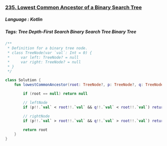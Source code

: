 ### [235. Lowest Common Ancestor of a Binary Search Tree](https://leetcode.com/problems/lowest-common-ancestor-of-a-binary-search-tree/?envType=study-plan&id=level-1)

##### Language : Kotlin

##### Tags: Tree Depth-First Search Binary Search Tree Binary Tree

```kotlin
/**
 * Definition for a binary tree node.
 * class TreeNode(var `val`: Int = 0) {
 *     var left: TreeNode? = null
 *     var right: TreeNode? = null
 * }
 */

class Solution {
    fun lowestCommonAncestor(root: TreeNode?, p: TreeNode?, q: TreeNode?): TreeNode? {

        if (root == null) return null

        // leftNode
        if (p!!.`val` < root!!.`val` && q!!.`val` < root!!.`val`) return lowestCommonAncestor(root.left, p, q)

        // rightNode
        if (p!!.`val` > root!!.`val` && q!!.`val` > root!!.`val`) return lowestCommonAncestor(root.right, p, q)

        return root
    }
}
```

